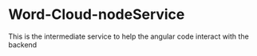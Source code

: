 # Word-Cloud-nodeService
This is the intermediate service to help the angular code interact with the backend
